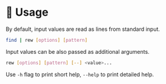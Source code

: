 # 🚀 Usage

By default, input values are read as lines from standard input.

```bash
find | rew [options] [pattern]
```

Input values can be also passed as additional arguments.

```bash
rew [options] [pattern] [--] <value>...
```

Use `-h` flag to print short help, `--help` to print detailed help.
